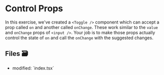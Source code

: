 # Control Props

In this exercise, we've created a `<Toggle />` component which can accept a prop
called `on` and another called `onChange`. These work similar to the `value` and
`onChange` props of `<input />`. Your job is to make those props actually
control the state of `on` and call the `onChange` with the suggested changes.

## Files 🗃

<ul>
  <li className="flex gap-2">
    <span>modified:</span>
    <LaunchEditor workshopFile="exercises/07.control-props/01-02.problem/index.tsx">
      `index.tsx`
    </LaunchEditor>
  </li>
</ul>
